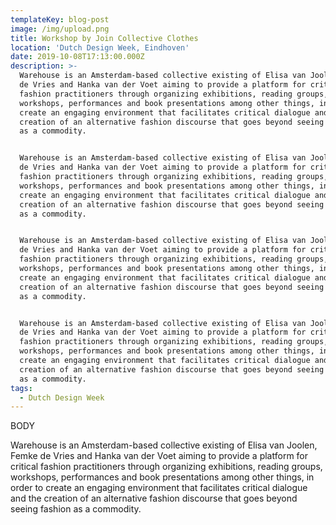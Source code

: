 ```yaml
---
templateKey: blog-post
image: /img/upload.png
title: Workshop by Join Collective Clothes
location: 'Dutch Design Week, Eindhoven'
date: 2019-10-08T17:13:00.000Z
description: >-
  Warehouse is an Amsterdam-based collective existing of Elisa van Joolen, Femke
  de Vries and Hanka van der Voet aiming to provide a platform for critical
  fashion practitioners through organizing exhibitions, reading groups,
  workshops, performances and book presentations among other things, in order to
  create an engaging environment that facilitates critical dialogue and the
  creation of an alternative fashion discourse that goes beyond seeing fashion
  as a commodity.


  Warehouse is an Amsterdam-based collective existing of Elisa van Joolen, Femke
  de Vries and Hanka van der Voet aiming to provide a platform for critical
  fashion practitioners through organizing exhibitions, reading groups,
  workshops, performances and book presentations among other things, in order to
  create an engaging environment that facilitates critical dialogue and the
  creation of an alternative fashion discourse that goes beyond seeing fashion
  as a commodity.


  Warehouse is an Amsterdam-based collective existing of Elisa van Joolen, Femke
  de Vries and Hanka van der Voet aiming to provide a platform for critical
  fashion practitioners through organizing exhibitions, reading groups,
  workshops, performances and book presentations among other things, in order to
  create an engaging environment that facilitates critical dialogue and the
  creation of an alternative fashion discourse that goes beyond seeing fashion
  as a commodity.


  Warehouse is an Amsterdam-based collective existing of Elisa van Joolen, Femke
  de Vries and Hanka van der Voet aiming to provide a platform for critical
  fashion practitioners through organizing exhibitions, reading groups,
  workshops, performances and book presentations among other things, in order to
  create an engaging environment that facilitates critical dialogue and the
  creation of an alternative fashion discourse that goes beyond seeing fashion
  as a commodity.
tags:
  - Dutch Design Week
---
```

BODY



Warehouse is an Amsterdam-based collective existing of Elisa van Joolen, Femke de Vries and Hanka van der Voet aiming to provide a platform for critical fashion practitioners through organizing exhibitions, reading groups, workshops, performances and book presentations among other things, in order to create an engaging environment that facilitates critical dialogue and the creation of an alternative fashion discourse that goes beyond seeing fashion as a commodity.
